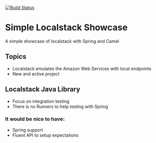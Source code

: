 [![Build Status](https://travis-ci.org/fabianoo/localstack-showcase.svg?branch=master)](https://travis-ci.org/fabianoo/localstack-showcase)

# Simple Localstack Showcase
A simple showcase of localstack with Spring and Camel

## Topics
- Localstack emulates the Amazon Web Services with local endpoints
- New and active project

## Localstack Java Library
- Focus on integration testing
- There is no Runners to help testing with Spring

### It would be nice to have:
- Spring support
- Fluent API to setup expectations

